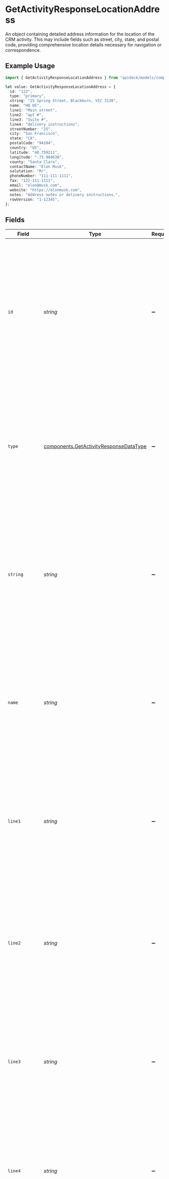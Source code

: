 # GetActivityResponseLocationAddress

An object containing detailed address information for the location of the CRM activity. This may include fields such as street, city, state, and postal code, providing comprehensive location details necessary for navigation or correspondence.

## Example Usage

```typescript
import { GetActivityResponseLocationAddress } from "apideck/models/components";

let value: GetActivityResponseLocationAddress = {
  id: "123",
  type: "primary",
  string: "25 Spring Street, Blackburn, VIC 3130",
  name: "HQ US",
  line1: "Main street",
  line2: "apt #",
  line3: "Suite #",
  line4: "delivery instructions",
  streetNumber: "25",
  city: "San Francisco",
  state: "CA",
  postalCode: "94104",
  country: "US",
  latitude: "40.759211",
  longitude: "-73.984638",
  county: "Santa Clara",
  contactName: "Elon Musk",
  salutation: "Mr",
  phoneNumber: "111-111-1111",
  fax: "122-111-1111",
  email: "elon@musk.com",
  website: "https://elonmusk.com",
  notes: "Address notes or delivery instructions.",
  rowVersion: "1-12345",
};
```

## Fields

| Field                                                                                                                                                                                                                                                                                                     | Type                                                                                                                                                                                                                                                                                                      | Required                                                                                                                                                                                                                                                                                                  | Description                                                                                                                                                                                                                                                                                               | Example                                                                                                                                                                                                                                                                                                   |
| --------------------------------------------------------------------------------------------------------------------------------------------------------------------------------------------------------------------------------------------------------------------------------------------------------- | --------------------------------------------------------------------------------------------------------------------------------------------------------------------------------------------------------------------------------------------------------------------------------------------------------- | --------------------------------------------------------------------------------------------------------------------------------------------------------------------------------------------------------------------------------------------------------------------------------------------------------- | --------------------------------------------------------------------------------------------------------------------------------------------------------------------------------------------------------------------------------------------------------------------------------------------------------- | --------------------------------------------------------------------------------------------------------------------------------------------------------------------------------------------------------------------------------------------------------------------------------------------------------- |
| `id`                                                                                                                                                                                                                                                                                                      | *string*                                                                                                                                                                                                                                                                                                  | :heavy_minus_sign:                                                                                                                                                                                                                                                                                        | This property contains the unique identifier for the address associated with the CRM activity. It is a string value that serves as a primary key for referencing the specific address within the system. This ID is crucial for linking the address to the activity and ensuring accurate data retrieval. | 123                                                                                                                                                                                                                                                                                                       |
| `type`                                                                                                                                                                                                                                                                                                    | [components.GetActivityResponseDataType](../../models/components/getactivityresponsedatatype.md)                                                                                                                                                                                                          | :heavy_minus_sign:                                                                                                                                                                                                                                                                                        | Indicates the type of address related to the CRM activity, such as 'billing', 'shipping', or 'home'. This string value helps categorize the address, allowing developers to handle different address types appropriately within their applications.                                                       | primary                                                                                                                                                                                                                                                                                                   |
| `string`                                                                                                                                                                                                                                                                                                  | *string*                                                                                                                                                                                                                                                                                                  | :heavy_minus_sign:                                                                                                                                                                                                                                                                                        | Represents the full address in a single string format, which may include street, city, state, and postal code. This is particularly useful when APIs do not provide structured address data, enabling developers to display or process the address as a whole.                                            | 25 Spring Street, Blackburn, VIC 3130                                                                                                                                                                                                                                                                     |
| `name`                                                                                                                                                                                                                                                                                                    | *string*                                                                                                                                                                                                                                                                                                  | :heavy_minus_sign:                                                                                                                                                                                                                                                                                        | The name associated with the address, such as a business name or a contact person. This string value provides additional context for the address, making it easier for users to identify or verify the location within the CRM activity details.                                                          | HQ US                                                                                                                                                                                                                                                                                                     |
| `line1`                                                                                                                                                                                                                                                                                                   | *string*                                                                                                                                                                                                                                                                                                  | :heavy_minus_sign:                                                                                                                                                                                                                                                                                        | Contains the first line of the address, typically including the street number, street name, and any suite or apartment numbers. This string is essential for accurately mapping or displaying the primary part of the address in applications.                                                            | Main street                                                                                                                                                                                                                                                                                               |
| `line2`                                                                                                                                                                                                                                                                                                   | *string*                                                                                                                                                                                                                                                                                                  | :heavy_minus_sign:                                                                                                                                                                                                                                                                                        | The second line of the address, typically used for apartment numbers, suite numbers, or additional address information. This field is optional and may be empty if not applicable. It helps in providing a more precise location for CRM activities.                                                      | apt #                                                                                                                                                                                                                                                                                                     |
| `line3`                                                                                                                                                                                                                                                                                                   | *string*                                                                                                                                                                                                                                                                                                  | :heavy_minus_sign:                                                                                                                                                                                                                                                                                        | The third line of the address, often used for further address details such as building names or complex identifiers. This optional field can be left blank if not needed, offering additional granularity for location data in CRM activities.                                                            | Suite #                                                                                                                                                                                                                                                                                                   |
| `line4`                                                                                                                                                                                                                                                                                                   | *string*                                                                                                                                                                                                                                                                                                  | :heavy_minus_sign:                                                                                                                                                                                                                                                                                        | The fourth line of the address, which may include any extra address information not covered in the previous lines. This field is optional and may remain empty, providing flexibility in address formatting for CRM activities.                                                                           | delivery instructions                                                                                                                                                                                                                                                                                     |
| `streetNumber`                                                                                                                                                                                                                                                                                            | *string*                                                                                                                                                                                                                                                                                                  | :heavy_minus_sign:                                                                                                                                                                                                                                                                                        | The street number component of the address, indicating the specific location on a street. This optional field is crucial for pinpointing the exact address in CRM activities, though it may be empty if not provided.                                                                                     | 25                                                                                                                                                                                                                                                                                                        |
| `city`                                                                                                                                                                                                                                                                                                    | *string*                                                                                                                                                                                                                                                                                                  | :heavy_minus_sign:                                                                                                                                                                                                                                                                                        | The name of the city where the CRM activity is located. This optional field helps in identifying the geographical area of the activity and is typically a non-empty string if the city is known.                                                                                                          | San Francisco                                                                                                                                                                                                                                                                                             |
| `state`                                                                                                                                                                                                                                                                                                   | *string*                                                                                                                                                                                                                                                                                                  | :heavy_minus_sign:                                                                                                                                                                                                                                                                                        | The full name of the state or region where the activity is located. This information is part of the address details and helps in identifying the geographical area of the activity. It is returned as a string and may be empty if not applicable.                                                        | CA                                                                                                                                                                                                                                                                                                        |
| `postalCode`                                                                                                                                                                                                                                                                                              | *string*                                                                                                                                                                                                                                                                                                  | :heavy_minus_sign:                                                                                                                                                                                                                                                                                        | The postal code or ZIP code corresponding to the activity's location. This code is used for mail delivery and geographical identification within the address. It is returned as a string and may vary in format depending on the country.                                                                 | 94104                                                                                                                                                                                                                                                                                                     |
| `country`                                                                                                                                                                                                                                                                                                 | *string*                                                                                                                                                                                                                                                                                                  | :heavy_minus_sign:                                                                                                                                                                                                                                                                                        | The country code of the activity's location, following the ISO 3166-1 alpha-2 standard. This two-letter code identifies the country and is crucial for international address recognition. It is returned as a string and is essential for global applications.                                            | US                                                                                                                                                                                                                                                                                                        |
| `latitude`                                                                                                                                                                                                                                                                                                | *string*                                                                                                                                                                                                                                                                                                  | :heavy_minus_sign:                                                                                                                                                                                                                                                                                        | The latitude coordinate of the activity's location, expressed as a decimal number in string format. This value is part of the geographical coordinates that pinpoint the exact location on the Earth's surface. It is useful for mapping and location-based services.                                     | 40.759211                                                                                                                                                                                                                                                                                                 |
| `longitude`                                                                                                                                                                                                                                                                                               | *string*                                                                                                                                                                                                                                                                                                  | :heavy_minus_sign:                                                                                                                                                                                                                                                                                        | The longitude coordinate of the activity's location, expressed as a decimal number in string format. This value, along with latitude, helps in determining the precise geographical position of the activity. It is essential for navigation and spatial analysis.                                        | -73.984638                                                                                                                                                                                                                                                                                                |
| `county`                                                                                                                                                                                                                                                                                                  | *string*                                                                                                                                                                                                                                                                                                  | :heavy_minus_sign:                                                                                                                                                                                                                                                                                        | The county or sublocality associated with the activity's location address. This field provides geographical context and is useful for regional analysis or reporting. The value is returned as a string and may be empty if not applicable.                                                               | Santa Clara                                                                                                                                                                                                                                                                                               |
| `contactName`                                                                                                                                                                                                                                                                                             | *string*                                                                                                                                                                                                                                                                                                  | :heavy_minus_sign:                                                                                                                                                                                                                                                                                        | The full name of the contact person associated with the location address of the activity. This information is crucial for identifying the primary point of contact at the specified address. The value is a string and may be empty if no contact is specified.                                           | Elon Musk                                                                                                                                                                                                                                                                                                 |
| `salutation`                                                                                                                                                                                                                                                                                              | *string*                                                                                                                                                                                                                                                                                                  | :heavy_minus_sign:                                                                                                                                                                                                                                                                                        | The salutation or title (e.g., Mr., Ms., Dr.) of the contact person at the location address. This field helps in formal communication and personalization. The value is a string and may be empty if not provided.                                                                                        | Mr                                                                                                                                                                                                                                                                                                        |
| `phoneNumber`                                                                                                                                                                                                                                                                                             | *string*                                                                                                                                                                                                                                                                                                  | :heavy_minus_sign:                                                                                                                                                                                                                                                                                        | The phone number associated with the location address of the activity. This number is essential for direct communication with the contact person or organization at the address. The value is a string formatted according to international standards and may be empty if not available.                  | 111-111-1111                                                                                                                                                                                                                                                                                              |
| `fax`                                                                                                                                                                                                                                                                                                     | *string*                                                                                                                                                                                                                                                                                                  | :heavy_minus_sign:                                                                                                                                                                                                                                                                                        | The fax number associated with the location address of the activity. This field is useful for sending documents via fax to the specified address. The value is a string and may be empty if no fax number is provided.                                                                                    | 122-111-1111                                                                                                                                                                                                                                                                                              |
| `email`                                                                                                                                                                                                                                                                                                   | *string*                                                                                                                                                                                                                                                                                                  | :heavy_minus_sign:                                                                                                                                                                                                                                                                                        | The email address associated with the location of the CRM activity. This is typically used for communication purposes and is returned as a string. It may be empty if no email is provided for the location.                                                                                              | elon@musk.com                                                                                                                                                                                                                                                                                             |
| `website`                                                                                                                                                                                                                                                                                                 | *string*                                                                                                                                                                                                                                                                                                  | :heavy_minus_sign:                                                                                                                                                                                                                                                                                        | The website URL linked to the location of the CRM activity. This string provides a direct link to the location's online presence, if available, and may be empty if no website is specified.                                                                                                              | https://elonmusk.com                                                                                                                                                                                                                                                                                      |
| `notes`                                                                                                                                                                                                                                                                                                   | *string*                                                                                                                                                                                                                                                                                                  | :heavy_minus_sign:                                                                                                                                                                                                                                                                                        | Additional notes or comments related to the location of the CRM activity. This field is a string that can include any supplementary information that might be relevant to the activity's location.                                                                                                        | Address notes or delivery instructions.                                                                                                                                                                                                                                                                   |
| `rowVersion`                                                                                                                                                                                                                                                                                              | *string*                                                                                                                                                                                                                                                                                                  | :heavy_minus_sign:                                                                                                                                                                                                                                                                                        | A string representing the row version of the location data, used to track changes and prevent data conflicts. This value is updated with each modification to ensure data integrity during concurrent updates.                                                                                            | 1-12345                                                                                                                                                                                                                                                                                                   |